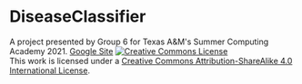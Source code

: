 # DiseaseClassifier
A project presented by Group 6 for Texas A&M's Summer Computing Academy 2021.
[Google Site](https://sites.google.com/view/human-diagnostic-services-inc/home?authuser=1)
<a rel="license" href="http://creativecommons.org/licenses/by-sa/4.0/"><img alt="Creative Commons License" style="border-width:0" src="https://i.creativecommons.org/l/by-sa/4.0/88x31.png" /></a><br />This work is licensed under a <a rel="license" href="http://creativecommons.org/licenses/by-sa/4.0/">Creative Commons Attribution-ShareAlike 4.0 International License</a>.
